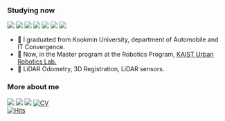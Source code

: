 ### Studying now
<!--<p align="center">-->
<a href="https://www.ros.org/" target="_blank"><img src="https://img.shields.io/badge/ROS-navy?style=flat-square&logo=ROS&logoColor=white"/></a>
<a href="https://www.python.org/" target="_blank"><img src="https://img.shields.io/badge/Python-blueviolet?style=flat-square&logo=Python&logoColor=white"/></a>
<a href="https://www.cplusplus.org/" target="_blank"><img src="https://img.shields.io/badge/C++-blue?style=flat-square&logo=Cplusplus&logoColor=white"/></a>
<a href="https://www.tensorflow.org/" target="_blank"><img src="https://img.shields.io/badge/Tensorflow-orange?style=flat-square&logo=Tensorflow&logoColor=white"/></a>
<a href="" target="_blank"><img src="https://img.shields.io/badge/Markdown-gray?style=flat-square&logo=Markdown&logoColor=white"/></a>
<a href="https://www.mathworks.com" target="_blank"><img src="https://img.shields.io/badge/MatLab-red?style=flat-square&logo=MatLab&logoColor=white"/></a>
<a href="" target="_blank"><img src="https://img.shields.io/badge/HTML5-orange?style=flat-square&logo=HTML5&logoColor=white"/></a>
<!--</p>-->
  


- 👯 I graduated from Kookmin University, department of Automobile and IT Convergence.
- 🔭 Now, in the Master program at the Robotics Program, [KAIST Urban Robotics Lab.](https://github.com/url-kaist)
- 🌱 LiDAR Odometry, 3D Registration, LiDAR sensors.
  
### More about me
<a href="https://blog.naver.com/ted97k" target="_blank"><img src="https://img.shields.io/badge/TechBlog-brightgreen?style=flat-square&logo=Naver&logoColor=white"/></a> 
<a href="https://mail.google.com/" target="_blank"><img src="https://img.shields.io/badge/ted97kr@gmail.com-red?style=flat-square&logo=Gmail&logoColor=white"/></a>  <a href="https://kimdaebeom.github.io/" target="_blank"><img src="https://img.shields.io/badge/github blog-blueviolet?style=flat-square&logo=Github&logoColor=black"/></a>  [![CV](http://img.shields.io/badge/-CV-black?style=flat-square&logo=github&link=https://davinci-ai.tistory.com/)](https://github.com/kimdaebeom/CV/blob/main/DaeBeom_Kim_Resume.pdf) 
<br>
[![Hits](https://hits.seeyoufarm.com/api/count/incr/badge.svg?url=https%3A%2F%2Fgithub.com%2Fhaesoo9410&count_bg=%23EB8B10&title_bg=%23684327&icon=&icon_color=%23E7E7E7&title=VISIT&edge_flat=false)](https://github.com/kimdaebeom)
<br/>
<!--
**kimdaebeom/kimdaebeom** is a ✨ _special_ ✨ repository because its `README.md` (this file) appears on your GitHub profile.

Here are some ideas to get you started:

- 🔭 I’m currently working on ...
- 🌱 I’m currently learning ...
- 👯 I’m looking to collaborate on ...
- 🤔 I’m looking for help with ...
- 💬 Ask me about ...
- 📫 How to reach me: ...
- 😄 Pronouns: ...
- ⚡ Fun fact: ...
-->
